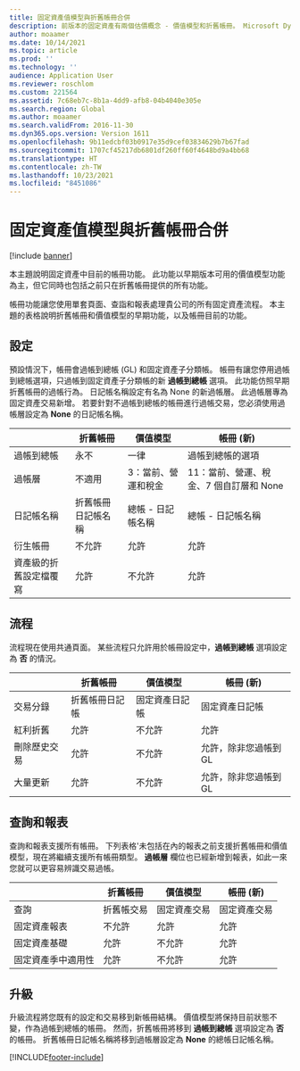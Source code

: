 ```yaml
---
title: 固定資產值模型與折舊帳冊合併
description: 前版本的固定資產有兩個估價概念 - 價值模型和折舊帳冊。 Microsoft Dynamics 365 for Operations (1611) 版本的價值模型功能和折舊帳冊功能已經合併為眾所皆知的單一帳冊概念。
author: moaamer
ms.date: 10/14/2021
ms.topic: article
ms.prod: ''
ms.technology: ''
audience: Application User
ms.reviewer: roschlom
ms.custom: 221564
ms.assetid: 7c68eb7c-8b1a-4dd9-afb8-04b4040e305e
ms.search.region: Global
ms.author: moaamer
ms.search.validFrom: 2016-11-30
ms.dyn365.ops.version: Version 1611
ms.openlocfilehash: 9b11edcbf03b0917e35d9cef03834629b7b67fad
ms.sourcegitcommit: 1707cf45217db6801df260ff60f4648bd9a4bb68
ms.translationtype: HT
ms.contentlocale: zh-TW
ms.lasthandoff: 10/23/2021
ms.locfileid: "8451086"
---
```

# <a name="fixed-asset-value-model-and-depreciation-book-merge"></a>固定資產值模型與折舊帳冊合併

[!include [banner](../includes/banner.md)]

本主題說明固定資產中目前的帳冊功能。 此功能以早期版本可用的價值模型功能為主，但它同時也包括之前只在折舊帳冊提供的所有功能。

帳冊功能讓您使用單套頁面、查詣和報表處理貴公司的所有固定資產流程。 本主題的表格說明折舊帳冊和價值模型的早期功能，以及帳冊目前的功能。

## <a name="setup"></a>設定
預設情況下，帳冊會過帳到總帳 (GL) 和固定資產子分類帳。 帳冊有讓您停用過帳到總帳選項，只過帳到固定資產子分類帳的新 **過帳到總帳** 選項。 此功能仿照早期折舊帳冊的過帳行為。 日記帳名稱設定有名為 None 的新過帳層。 此過帳層專為固定資產交易新增。 若要針對不過帳到總帳的帳冊進行過帳交易，您必須使用過帳層設定為 **None** 的日記帳名稱。


| &nbsp;                                           | 折舊帳冊               | 價值模型                     | 帳冊 (新)                                              |
|--------------------------------------------------|---------------------------------|---------------------------------|---------------------------------------------------------|
| 過帳到總帳                                   | 永不                           | 一律                          | 過帳到總帳的選項                                |
| 過帳層                                   | 不適用                  | 3：當前、營運和稅金 | 11：當前、營運、稅金、7 個自訂層和 None |
| 日記帳名稱                                    | 折舊帳冊日記帳名稱 | 總帳 - 日記帳名稱              | 總帳 - 日記帳名稱                                      |
| 衍生帳冊                                    | 不允許                     | 允許                         | 允許                                                 |
| 資產級的折舊設定檔覆寫 | 允許                         | 不允許                     | 允許                                                 |

## <a name="processes"></a>流程
流程現在使用共通頁面。 某些流程只允許用於帳冊設定中，**過帳到總帳** 選項設定為 **否** 的情況。

| &nbsp;                                           | 折舊帳冊               | 價值模型                     | 帳冊 (新)                                              |
|--------------------------------|---------------------------|---------------------|------------------------------------------|
| 交易分錄              | 折舊帳冊日記帳 | 固定資產日記帳 | 固定資產日記帳                      |
| 紅利折舊             | 允許                   | 不允許         | 允許                                  |
| 刪除歷史交易 | 允許                   | 不允許         | 允許，除非您過帳到 GL |
| 大量更新                    | 允許                   | 不允許         | 允許，除非您過帳到 GL |

## <a name="inquiries-and-reports"></a>查詢和報表
查詢和報表支援所有帳冊。 下列表格'未包括在內的報表之前支援折舊帳冊和價值模型，現在將繼續支援所有帳冊類型。 **過帳層** 欄位也已經新增到報表，如此一來您就可以更容易辨識交易過帳。

| &nbsp;                                           | 折舊帳冊               | 價值模型                     | 帳冊 (新)                                              |
|---------------------------------------|--------------------------------|--------------------------|--------------------------|
| 查詢                             | 折舊帳交易 | 固定資產交易 | 固定資產交易 |
| 固定資產報表                 | 不允許                    | 允許                  | 允許                  |
| 固定資產基礎                     | 允許                        | 不允許              | 允許                  |
| 固定資產季中適用性 | 允許                        | 不允許              | 允許                  |

## <a name="upgrade"></a>升級
升級流程將您既有的設定和交易移到新帳冊結構。 價值模型將保持目前狀態不變，作為過帳到總帳的帳冊。 然而，折舊帳冊將移到 **過帳到總帳** 選項設定為 **否** 的帳冊。 折舊帳冊日記帳名稱將移到過帳層設定為 **None** 的總帳日記帳名稱。





[!INCLUDE[footer-include](../../includes/footer-banner.md)]
